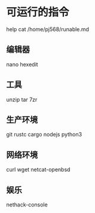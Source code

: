 # 可运行的指令

help
cat /home/pj568/runable.md

## 编辑器

nano
hexedit

## 工具

unzip
tar
7zr

## 生产环境

git
rustc
cargo
nodejs
python3

## 网络环境

curl
wget
netcat-openbsd

## 娱乐

nethack-console
